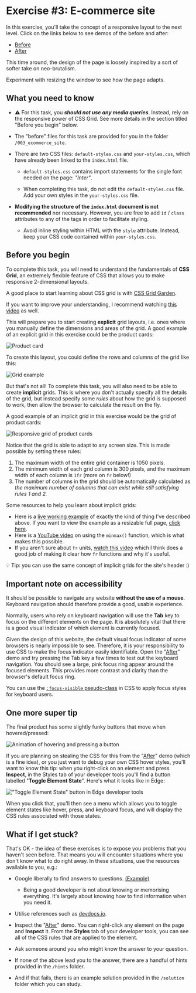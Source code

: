 # Exercise #3: E-commerce site

In this exercise, you'll take the concept of a responsive layout to the next level. Click on the links below to see demos of the before and after:

- [Before](https://liam-web-demos.pages.dev/003_ecommerce_site/)
- [After](https://liam-web-demos.pages.dev/003_ecommerce_site/solution/)

This time around, the design of the page is loosely inspired by a sort of softer take on neo-brutalism.

Experiment with resizing the window to see how the page adapts.

## What you need to know

- ⚠️ For this task, you ***should not use any media queries***. Instead, rely on the responsive power of CSS Grid. See more details in the section titled "Before you begin" below.  

- The "before" files for this task are provided for you in the folder `/003_ecommerce_site`.

- There are two CSS files: `default-styles.css` and `your-styles.css`, which have already been linked to the `index.html` file. 

  - `default-styles.css` contains import statements for the single font needed on the page: *"Inter"*.

  - When completing this task, do not edit the `default-styles.css` file. Add your own styles in the `your-styles.css` file.

- **Modifying the structure of the `index.html` document is not recommended** nor necessary. However, you are free to add `id` / `class` attributes to any of the tags in order to facilitate styling.

  - Avoid inline styling within HTML with the `style` attribute. Instead, keep your CSS code contained within `your-styles.css`.

## Before you begin

To complete this task, you will need to understand the fundamentals of **CSS Grid**, an extremely flexible feature of CSS that allows you to make responsive 2-dimensional layouts. 

A good place to start learning about CSS grid is with [CSS Grid Garden](https://cssgridgarden.com/).

If you want to improve your understanding, I recommend watching [this video](https://www.youtube.com/watch?v=rg7Fvvl3taU) as well.

This will prepare you to start creating **explicit** grid layouts, i.e. ones where you manually define the dimensions and areas of the grid. A good example of an explicit grid in this exercise could be the product cards:

![Product card](https://gcdnb.pbrd.co/images/B9dTbLzAQVkm.png?o=1)

To create this layout, you could define the rows and columns of the grid like this:

![Grid example](https://gcdnb.pbrd.co/images/9fRhd1TbC276.png?o=1)

But that's not all! To complete this task, you will also need to be able to create **implicit** grids. This is where you don't actually specify all the details of the grid, but instead specify some *rules* about how the grid is supposed to work, then allow the browser to calculate the result on the fly.

A good example of an implicit grid in this exercise would be the grid of product cards:

![Responsive grid of product cards](https://gcdnb.pbrd.co/images/zossXuFWLGrV.gif?o=1)

Notice that the grid is able to adapt to any screen size. This is made possible by setting these rules:
1. The maximum width of the entire grid container is 1050 pixels.
2. The minimum width of each grid column is 300 pixels, and the maximum width of each column is `1fr` (more on `fr` below!)
3. The number of columns in the grid should be automatically calculated as *the maximum number of columns that can exist while still satisfying rules 1 and 2.*

Some resources to help you learn about implicit grids:
- Here is a [live working example](https://gridbyexample.com/examples/example28/) of exactly the kind of thing I've described above. If you want to view the example as a resizable full page, [click here](https://gridbyexample.com/examples/code/example28).
- Here is a [YouTube video](https://www.youtube.com/watch?v=mVQiNpqXov8) on using the `minmax()` function, which is what makes this possible.
- If you aren't sure about `fr` units, [watch this video](https://www.youtube.com/watch?v=ZPtpzuRajzM) which I think does a good job of making it clear how `fr` functions and why it's useful.

💡 Tip: you can use the same concept of implicit grids for the site's header :)

## Important note on accessibility

It should be possible to navigate any website **without the use of a mouse**. Keyboard navigation should therefore provide a good, usable experience. 

Normally, users who rely on keyboard navigation will use the **Tab** key to focus on the different elements on the page. It is absolutely vital that there is a good visual indicator of which element is currently focused. 

Given the design of this website, the default visual focus indicator of some browsers is nearly impossible to see. Therefore, it is your responsibility to use CSS to make the focus indicator easily identifiable. Open the "[After](https://liam-web-demos.pages.dev/003_ecommerce_site/solution/)" demo and try pressing the Tab key a few times to test out the keyboard navigation. You should see a large, pink focus ring appear around the focused elements. This provides more contrast and clarity than the browser's default focus ring.

You can use the [`:focus-visible` pseudo-class](https://devdocs.io/css/:focus-visible) in CSS to apply focus styles for keyboard users.

## One more super tip

The final product has some slightly funky buttons that move when hovered/pressed:

![Animation of hovering and pressing a button](https://gcdnb.pbrd.co/images/nIEXLO8MKXYv.gif?o=1)

If you are planning on stealing the CSS for this from the "[After](https://liam-web-demos.pages.dev/003_ecommerce_site/solution/)" demo (which is a fine idea), or you just want to debug your own CSS hover styles, you'll want to know this tip: when you right-click on an element and press **Inspect**, in the Styles tab of your developer tools you'll find a button labelled "**Toggle Element State**". Here's what it looks like in Edge:

!["Toggle Element State" button in Edge developer tools](https://gcdnb.pbrd.co/images/owjaBoTqAW4y.png?o=1)

When you click that, you'll then see a menu which allows you to toggle element states like hover, press, and keyboard focus, and will display the CSS rules associated with those states.

## What if I get stuck? 

That's OK - the idea of these exercises is to expose you problems that you haven't seen before. That means you will encounter situations where you don't know what to do right away. In these situations, use the resources available to you, e.g.:

- Google liberally to find answers to questions. [(Example)](https://www.google.com/search?q=how+to+underline+text+css&oq=how+to+underline+text+css&gs_lcrp=EgZjaHJvbWUyBggAEEUYOTIMCAEQABgUGIcCGIAEMgcIAhAAGIAEMgcIAxAAGIAEMgcIBBAAGIAEMgcIBRAAGIAEMgcIBhAAGIAEMgcIBxAAGIAEMgYICBBFGDzSAQgxODY3ajBqMagCALACAA&sourceid=chrome&ie=UTF-8)

  -  Being a good developer is not about knowing or memorising everything. It's largely about knowing how to find information when you need it.

- Utilise references such as [devdocs.io](https://devdocs.io/).

- Inspect the "[After](https://liam-web-demos.pages.dev/003_ecommerce_site/solution/)" demo. You can right-click any element on the page and **Inspect** it. From the **Styles** tab of your developer tools, you can see all of the CSS rules that are applied to the element.

- Ask someone around you who might know the answer to your question.

- If none of the above lead you to the answer, there are a handful of hints provided in the `/hints` folder.

- And if that fails, there is an example solution provided in the `/solution` folder which you can study.
